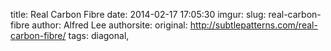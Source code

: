 title: Real Carbon Fibre
date: 2014-02-17 17:05:30
imgur: 
slug: real-carbon-fibre
author: Alfred Lee
authorsite: 
original: http://subtlepatterns.com/real-carbon-fibre/
tags: diagonal,
